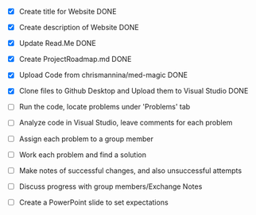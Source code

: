 -[X] Create title for Website DONE

-[X] Create description of Website DONE

-[X] Update Read.Me DONE

-[X] Create ProjectRoadmap.md DONE

-[X] Upload Code from chrismannina/med-magic DONE

-[X] Clone files to Github Desktop and Upload them to Visual Studio DONE

-[ ] Run the code, locate problems under 'Problems' tab 

-[ ] Analyze code in Visual Studio, leave comments for each problem

-[ ] Assign each problem to a group member 

-[ ] Work each problem and find a solution

-[ ] Make notes of successful changes, and also unsuccessful attempts

-[ ] Discuss progress with group members/Exchange Notes

-[ ] Create a PowerPoint slide to set expectations
